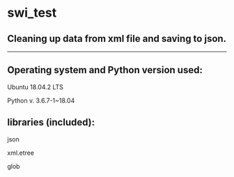 # swi_test
## Cleaning up data from xml file and saving to json.

***

## Operating system and Python version used:

Ubuntu 18.04.2 LTS

Python v. 3.6.7-1~18.04


## libraries (included):

json

xml.etree

glob
